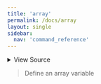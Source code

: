 ```yaml
---
title: 'array'
permalink: /docs/array
layout: single
sidebar:
  nav: 'command_reference'
---
```




<details>
  <summary>View Source</summary>

{% highlight sh %}

local typeArgument='-a '
local globalArgument=''

[ "$1" = "-g" ] && { globalArgument='-g '; shift; }
[ "$1" = "-A" ] && { typeArgument='-A '; shift; }
[ "$1" = "-g" ] && { globalArgument='-g '; shift; }

if [ $# -eq 1 ]
then
  if [[ "$1" =~ ^([^=]+)=([^=]+)$ ]]
  then
    !fn --shellpen-private writeDSL writeln "declare ${globalArgument}${typeArgument}${BASH_REMATCH[1]}=${BASH_REMATCH[2]}"
  else
    !fn --shellpen-private writeDSL writeln "declare ${globalArgument}${typeArgument}$1"
  fi
elif [ $# -eq 2 ]
then
  !fn --shellpen-private writeDSL writeln "declare ${globalArgument}${typeArgument}$1=$2"
elif [ $# -eq 3 ] && [ "$2" = '=' ]
then
  !fn --shellpen-private writeDSL writeln "declare ${globalArgument}${typeArgument}$1=$3"
fi
{% endhighlight %}

</details>



> Define an array variable







